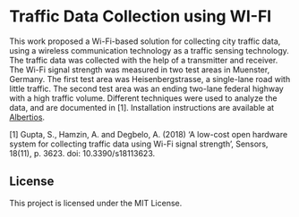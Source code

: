 # Traffic Data Collection using WI-FI

This work proposed a Wi-Fi-based solution for collecting city traffic data, using a wireless communication technology as a traffic sensing technology. The traffic data was collected with the help of a transmitter and receiver. The Wi-Fi signal strength was measured in two test areas in Muenster, Germany. The first test area was Heisenbergstrasse, a single-lane road with little traffic. The second test area was an ending two-lane federal highway with a high traffic volume. Different techniques were used to analyze the data, and are documented in [1]. Installation instructions are available at [Albertios](https://github.com/Albertios).

[1] Gupta, S., Hamzin, A. and Degbelo, A. (2018) ‘A low-cost open hardware system for collecting traffic data using Wi-Fi signal strength’, Sensors, 18(11), p. 3623. doi: 10.3390/s18113623.


## License

This project is licensed under the MIT License.
